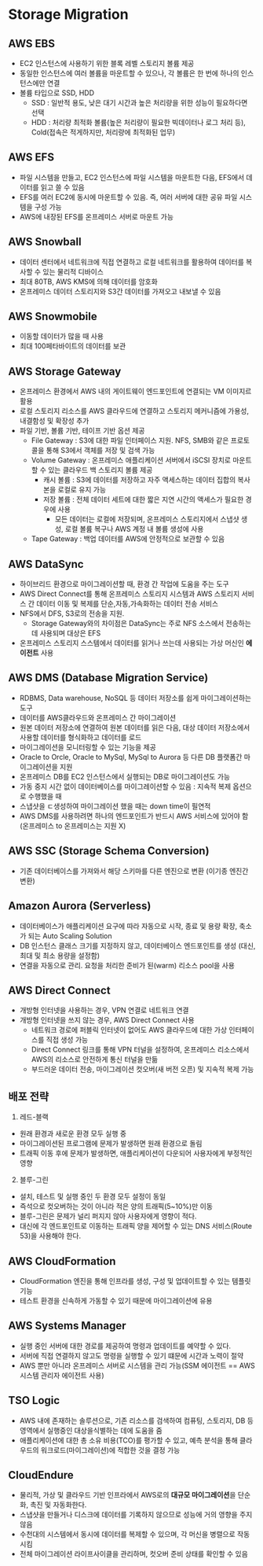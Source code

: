 # Storage Migration

## AWS EBS

- EC2 인스턴스에 사용하기 위한 블록 레벨 스토리지 볼륨 제공
- 동일한 인스턴스에 여러 볼륨을 마운트할 수 있으나, 각 볼륨은 한 번에 하나의 인스턴스에만 연결
- 볼륨 타입으로 SSD, HDD
  - SSD : 일반적 용도, 낮은 대기 시간과 높은 처리량을 위한 성능이 필요하다면 선택
  - HDD : 처리량 최적화 볼륨(높은 처리량이 필요한 빅데이터나 로그 처리 등), Cold(접속은 적게하지만, 처리량에 최적화된 업무)

## AWS EFS

- 파일 시스템을 만들고, EC2 인스턴스에 파일 시스템을 마운트한 다음, EFS에서 데이터를 읽고 쓸 수 있음
- EFS를 여러 EC2에 동시에 마운트할 수 있음. 즉, 여러 서버에 대한 공유 파일 시스템을 구성 가능
- AWS에 내장된 EFS를 온프레미스 서버로 마운트 가능

## AWS Snowball

- 데이터 센터에서 네트워크에 직접 연결하고 로컬 네트워크를 활용하여 데이터를 복사할 수 있는 물리적 디바이스
- 최대 80TB, AWS KMS에 의해 데이터를 암호화
- 온프레미스 데이터 스토리지와 S3간 데이터를 가져오고 내보낼 수 있음

## AWS Snowmobile

- 이동할 데이터가 많을 때 사용
- 최대 100페타바이트의 데이터를 보관

## AWS Storage Gateway

- 온프레미스 환경에서 AWS 내의 게이트웨이 엔드포인트에 연결되는 VM 이미지르 활용
- 로컬 스토리지 리소스를 AWS 클라우드에 연결하고 스토리지 메커니즘에 가용성, 내결함성 및 확장성 추가
- 파일 기반, 볼륨 기반, 테이프 기반 옵션 제공
  - File Gateway : S3에 대한 파일 인터페이스 지원. NFS, SMB와 같은 프로토콜을 통해 S3에서 객체를 저장 및 검색 가능
  - Volume Gateway : 온프레미스 애플리케이션 서버에서 iSCSI 장치로 마운트할 수 있는 클라우드 백 스토리지 볼륨 제공
    - 캐시 볼륨 : S3에 데이터를 저장하고 자주 액세스하는 데이터 집합의 복사본을 로컬로 유지 가능
    - 저장 볼륨 : 전체 데이터 세트에 대한 짧은 지연 시간의 액세스가 필요한 경우에 사용
      - 모든 데이터는 로컬에 저장되며, 온프레미스 스토리지에서 스냅샷 생성, 로컬 볼륨 복구나 AWS 계정 내 볼륨 생성에 사용
  - Tape Gateway : 백업 데이터를 AWS에 안정적으로 보관할 수 있음

## AWS DataSync

- 하이브리드 환경으로 마이그레이션할 때, 환경 간 작업에 도움을 주는 도구
- AWS Direct Connect를 통해 온프레미스 스토리지 시스템과 AWS 스토리지 서비스 간 데이터 이동 및 복제를 단순,자동,가속화하는 데이터 전송 서비스
- NFS에서 DFS, S3로의 전송을 지원.
  - Storage Gateway와의 차이점은 DataSync는 주로 NFS 소스에서 전송하는 데 사용되며 대상은 EFS
- 온프레미스 스토리지 스스템에서 데이터를 읽거나 쓰는데 사용되는 가상 머신인 **에이전트** 사용

## AWS DMS (Database Migration Service)

- RDBMS, Data warehouse, NoSQL 등 데이터 저장소를 쉽게 마이그레이션하는 도구
- 데이터를 AWS클라우드와 온프레미스 간 마이그레이션
- 원본 데이터 저장소에 연결하여 원본 데이터를 읽은 다음, 대상 데이터 저장소에서 사용할 데이터를 형식화하고 데이터를 로드
- 마이그레이션을 모니터링할 수 있는 기능을 제공
- Oracle to Orcle, Oracle to MySql, MySql to Aurora 등 다른 DB 플랫폼간 마이그레이션을 지원
- 온프레미스 DB를 EC2 인스턴스에서 실행되는 DB로 마이그레이션도 가능
- 가동 중지 시간 없이 데이터베이스를 마이그레이션할 수 있음 : 지속적 복제 옵션으로 수행했을 때
- 스냅샷을 ㄷ생성하여 마이그레이션 했을 때는 down time이 필연적
- AWS DMS를 사용하려면 하나의 엔드포인트가 반드시 AWS 서비스에 있어야 함 (온프레미스 to 온프레미스는 지원 X)

## AWS SSC (Storage Schema Conversion)

- 기존 데이터베이스를 가져와서 해당 스키마를 다른 엔진으로 변환 (이기종 엔진간 변환)

## Amazon Aurora (Serverless)

- 데이터베이스가 애플리케이션 요구에 따라 자동으로 시작, 종료 및 용량 확장, 축소가 되는 Auto Scaling Solution
- DB 인스턴스 클래스 크기를 지정하지 않고, 데이터베이스 엔드포인트를 생성 (대신, 최대 및 최소 용량을 설정함)
- 연결을 자동으로 관리. 요청을 처리한 준비가 된(warm) 리소스 pool을 사용

## AWS Direct Connect

- 개방형 인터넷을 사용하는 경우, VPN 연결로 네트워크 연결
- 개방형 인터넷을 쓰지 않는 경우, AWS Direct Connect 사용
  - 네트워크 경로에 퍼블릭 인터넷이 없어도 AWS 클라우드에 대한 가상 인터페이스를 직접 생성 가능
  - Direct Connect 링크를 통해 VPN 터널을 설정하여, 온프레미스 리소스에서 AWS의 리소스로 안전하게 통신 터널을 만듦
  - 부드러운 데이터 전송, 마이그레이션 컷오버(새 버전 오픈) 및 지속적 복제 가능

## 배포 전략

1. 레드-블랙

- 원래 환경과 새로운 환경 모두 실행 중
- 마이그레이션된 프로그램에 문제가 발생하면 원래 환경으로 돌림
- 트래픽 이동 후에 문제가 발생하면, 애플리케이션이 다운되어 사용자에게 부정적인 영향

2. 블루-그린

- 설치, 테스트 및 실행 중인 두 환경 모두 설정이 동일
- 즉석으로 컷오버하는 것이 아니라 적은 양의 트래픽(5~10%)만 이동
- 블루-그린은 문제가 널리 퍼지지 않아 사용자에게 영향이 적다.
- 대신에 각 엔드포인트로 이동하는 트래픽 양을 제어할 수 있는 DNS 서비스(Route 53)을 사용해야 한다.

## AWS CloudFormation

- CloudFormation 엔진을 통해 인프라를 생성, 구성 및 업데이트할 수 있는 템플릿 기능
- 테스트 환경을 신속하게 가동할 수 있기 때문에 마이그레이션에 유용

## AWS Systems Manager

- 실행 중인 서버에 대한 경로를 제공하여 명령과 업데이트를 예약할 수 있다.
- 서버에 직접 연결하지 않고도 명령을 실행할 수 있기 떄문에 시간과 노력이 절약
- AWS 뿐만 아니라 온프레미스 서버로 시스템을 관리 가능(SSM 에이전트 == AWS 시스템 관리자 에이전트 사용)

## TSO Logic

- AWS 내에 존재하는 솔루션으로, 기존 리소스를 검색하여 컴퓨팅, 스토리지, DB 등 영역에서 실행중인 대상을식별하는 데에 도움을 줌
- 애플리케이션에 대한 총 소유 비용(TCO)를 평가할 수 있고, 예측 분석을 통해 클라우드의 워크로드(마이그레이션)에 적합한 것을 결정 가능

## CloudEndure

- 물리적, 가상 및 클라우드 기반 인프라에서 AWS로의 **대규모 마이그레이션**을 단순화, 촉진 및 자동화한다.
- 스냅샷을 만들거나 디스크에 데이터를 기록하지 않으므로 성능에 거의 영향을 주지 않음
- 수천대의 시스템에서 동시에 데이터를 복제할 수 있으며, 각 머신을 병렬으로 작동시킴
- 전체 마이그레이션 라이프사이클을 관리하며, 컷오버 준비 상태를 확인할 수 있음

